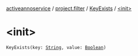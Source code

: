[activeannoservice](../../index.md) / [project.filter](../index.md) / [KeyExists](index.md) / [&lt;init&gt;](./-init-.md)

# &lt;init&gt;

`KeyExists(key: `[`String`](https://kotlinlang.org/api/latest/jvm/stdlib/kotlin/-string/index.html)`, value: `[`Boolean`](https://kotlinlang.org/api/latest/jvm/stdlib/kotlin/-boolean/index.html)`)`